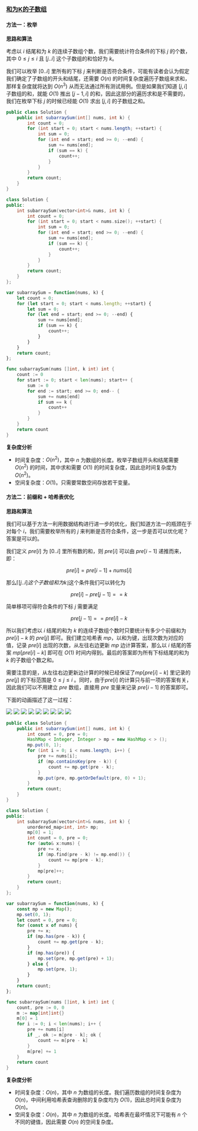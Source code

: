### [和为K的子数组](https://leetcode.cn/problems/subarray-sum-equals-k/solutions/238572/he-wei-kde-zi-shu-zu-by-leetcode-solution/)

#### 方法一：枚举

**思路和算法**

考虑以 $i$ 结尾和为 $k$ 的连续子数组个数，我们需要统计符合条件的下标 $j$ 的个数，其中 $0 \le j \le i$ 且 $[j..i]$ 这个子数组的和恰好为 $k$。

我们可以枚举 $[0..i]$ 里所有的下标 $j$ 来判断是否符合条件，可能有读者会认为假定我们确定了子数组的开头和结尾，还需要 $O(n)$ 的时间复杂度遍历子数组来求和，那样复杂度就将达到 $O(n^3)$ 从而无法通过所有测试用例。但是如果我们知道 $[j,i]$ 子数组的和，就能 $O(1)$ 推出 $[j-1,i]$ 的和，因此这部分的遍历求和是不需要的，我们在枚举下标 $j$ 的时候已经能 $O(1)$ 求出 $[j,i]$ 的子数组之和。

```Java
public class Solution {
    public int subarraySum(int[] nums, int k) {
        int count = 0;
        for (int start = 0; start < nums.length; ++start) {
            int sum = 0;
            for (int end = start; end >= 0; --end) {
                sum += nums[end];
                if (sum == k) {
                    count++;
                }
            }
        }
        return count;
    }
}
```

```C++
class Solution {
public:
    int subarraySum(vector<int>& nums, int k) {
        int count = 0;
        for (int start = 0; start < nums.size(); ++start) {
            int sum = 0;
            for (int end = start; end >= 0; --end) {
                sum += nums[end];
                if (sum == k) {
                    count++;
                }
            }
        }
        return count;
    }
};
```

```JavaScript
var subarraySum = function(nums, k) {
    let count = 0;
    for (let start = 0; start < nums.length; ++start) {
        let sum = 0;
        for (let end = start; end >= 0; --end) {
            sum += nums[end];
            if (sum == k) {
                count++;
            }
        }
    }
    return count;
};
```

```Go
func subarraySum(nums []int, k int) int {
    count := 0
    for start := 0; start < len(nums); start++ {
        sum := 0
        for end := start; end >= 0; end-- {
            sum += nums[end]
            if sum == k {
                count++
            }
        }
    }
    return count
}
```

**复杂度分析**

- 时间复杂度：$O(n^2)$，其中 $n$ 为数组的长度。枚举子数组开头和结尾需要 $O(n^2)$ 的时间，其中求和需要 $O(1)$ 的时间复杂度，因此总时间复杂度为 $O(n^2)$。
- 空间复杂度：$O(1)$。只需要常数空间存放若干变量。

#### 方法二：前缀和 + 哈希表优化

**思路和算法**

我们可以基于方法一利用数据结构进行进一步的优化，我们知道方法一的瓶颈在于对每个 $i$，我们需要枚举所有的 $j$ 来判断是否符合条件，这一步是否可以优化呢？答案是可以的。

我们定义 $pre[i]$ 为 $[0..i]$ 里所有数的和，则 $pre[i]$ 可以由 $pre[i-1]$ 递推而来，即：

$$pre[i]=pre[i-1]+nums[i]$$

那么$\lceil[j..i] 这个子数组和为 k \rfloor$这个条件我们可以转化为

$$pre[i]-pre[j-1]==k$$

简单移项可得符合条件的下标 $j$ 需要满足

$$pre[j-1]==pre[i]-k$$

所以我们考虑以 $i$ 结尾的和为 $k$ 的连续子数组个数时只要统计有多少个前缀和为 $pre[i]-k$ 的 $pre[j]$ 即可。我们建立哈希表 $mp$，以和为键，出现次数为对应的值，记录 $pre[i]$ 出现的次数，从左往右边更新 $mp$ 边计算答案，那么以 $i$ 结尾的答案 $mp[pre[i]-k]$ 即可在 $O(1)$ 时间内得到。最后的答案即为所有下标结尾的和为 $k$ 的子数组个数之和。

需要注意的是，从左往右边更新边计算的时候已经保证了$mp[pre[i]-k]$ 里记录的 $pre[j]$ 的下标范围是 $0 \le j \le i$ 。同时，由于$pre[i]$ 的计算只与前一项的答案有关，因此我们可以不用建立 $pre$ 数组，直接用 $pre$ 变量来记录 $pre[i-1]$ 的答案即可。

下面的动画描述了这一过程：

![](./assets/img/Solution0560_off_2_01.png)
![](./assets/img/Solution0560_off_2_02.png)
![](./assets/img/Solution0560_off_2_03.png)
![](./assets/img/Solution0560_off_2_04.png)
![](./assets/img/Solution0560_off_2_05.png)
![](./assets/img/Solution0560_off_2_06.png)
![](./assets/img/Solution0560_off_2_07.png)
![](./assets/img/Solution0560_off_2_08.png)
![](./assets/img/Solution0560_off_2_09.png)

```Java
public class Solution {
    public int subarraySum(int[] nums, int k) {
        int count = 0, pre = 0;
        HashMap < Integer, Integer > mp = new HashMap < > ();
        mp.put(0, 1);
        for (int i = 0; i < nums.length; i++) {
            pre += nums[i];
            if (mp.containsKey(pre - k)) {
                count += mp.get(pre - k);
            }
            mp.put(pre, mp.getOrDefault(pre, 0) + 1);
        }
        return count;
    }
}
```

```C++
class Solution {
public:
    int subarraySum(vector<int>& nums, int k) {
        unordered_map<int, int> mp;
        mp[0] = 1;
        int count = 0, pre = 0;
        for (auto& x:nums) {
            pre += x;
            if (mp.find(pre - k) != mp.end()) {
                count += mp[pre - k];
            }
            mp[pre]++;
        }
        return count;
    }
};
```

```JavaScript
var subarraySum = function(nums, k) {
    const mp = new Map();
    mp.set(0, 1);
    let count = 0, pre = 0;
    for (const x of nums) {
        pre += x;
        if (mp.has(pre - k)) {
            count += mp.get(pre - k);
        }
        if (mp.has(pre)) {
            mp.set(pre, mp.get(pre) + 1);
        } else {
            mp.set(pre, 1);
        }
    }
    return count;
};
```

```Go
func subarraySum(nums []int, k int) int {
    count, pre := 0, 0
    m := map[int]int{}
    m[0] = 1
    for i := 0; i < len(nums); i++ {
        pre += nums[i]
        if _, ok := m[pre - k]; ok {
            count += m[pre - k]
        }
        m[pre] += 1
    }
    return count
}
```

**复杂度分析**

- 时间复杂度：$O(n)$，其中 $n$ 为数组的长度。我们遍历数组的时间复杂度为 $O(n)$，中间利用哈希表查询删除的复杂度均为 $O(1)$，因此总时间复杂度为 $O(n)$。
- 空间复杂度：$O(n)$，其中 $n$ 为数组的长度。哈希表在最坏情况下可能有 $n$ 个不同的键值，因此需要 $O(n)$ 的空间复杂度。
